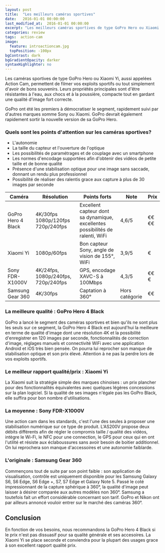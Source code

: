 ```yaml
---
layout: post
title:  "Les meilleurs caméras sportives"
date:   2016-01-01 00:00:00
last_modified_at:  2016-01-01 00:00:00
excerpt: "Les meilleurs caméras sportives de type GoPro Hero ou Xiaomi Yi, aussi appelées Action Cam, permettent de filmer vos exploits sportifs"
categories: review
tags:  action-cam
image:
  feature: introactioncam.jpg
  topPosition: -100px
bgContrast: dark
bgGradientOpacity: darker
syntaxHighlighter: no
---
```

Les caméras sportives de type GoPro Hero ou Xiaomi Yi, aussi appelées Action Cam, permettent de filmer vos exploits sportifs ou tout simplement d'avoir de bons souvenirs. Leurs propriétés principales sont d'être résistantes à l'eau, aux chocs et à la poussière, compacte tout en gardant une qualité d'image fort correcte.

GoPro ont été les premiers à démocratiser le segment, rapidement suivi par d'autres marques xomme Sony ou Xiaomi. GoPro devrait également rapidement sortir la nouvelle version de sa GoPro Hero.

### Quels sont les points d'attention sur les caméras sportives?

 - L'autonomie
 - La taille du capteur et l'ouverture de l'optique
 - Les possibilités de paramétrages et de couplage avec un smartphone
 - Les normes d'encodage supportées afin d'obtenir des vidéos de petite taille et de bonne qualité
 - Présence d'une stabilisation optique pour une image sans saccade, donnant un rendu plus professionnel
 - Possibilité de réaliser des ralentis grace aux capture à plus de 30 images par seconde

| Caméra | Résolution | Points forts | Note | Prix |
|---|---|---|---|---|
| GoPro Hero 4 Black|4K/30fps 1080p/120fps 720p/240fps | Excellent capteur dont sa dynamique, excellentes possibilités de ralenti, WiFi | 4,6/5 | €€€€|
| Xiaomi Yi | 1080p/60fps | Bon capteur Sony, angle de vision de 155°, WiFi | 3,9/5 | €|
| Sony FDR-X1000V |  4K/24fps, 1080p/240fps, 720p/240fps| GPS, encodage XAVC-S à 100Mbps | 4,3/5 |€€€|
| Samsung Gear 360 | 4K/30fps | Captation à 360° | Hors catégorie |€€|


### La meilleure qualité : GoPro Hero 4 Black

<div class="img img--fullContainer img--14xLeading" style="background-image: url({{ site.baseurl_posts_img }}goprohero.jpg);"></div>


GoPro a lancé le segment des caméras sportives et bien qu'ils ne sont plus les seuls sur ce segment, la GoPro Hero 4 Black est aujourd'hui la meilleure en terme de qualité d'image dont une résolution 4K et la possibilité d'enregistrer en 120 images par seconde, fonctionnalités de correction d'image, réglages manuels et connectivité WiFi avec une application Android et iOS très bien pensée. On pourra lui reprocher son manque de stabilisation optique et son prix élevé. Attention à ne pas la perdre lors de vos exploits sportifs.

### Le meilleur rapport qualité/prix : Xiaomi Yi

<div class="img img--fullContainer img--14xLeading" style="background-image: url({{ site.baseurl_posts_img }}xiaomiyi.jpg);"></div>


La Xiaomi suit la stratégie simple des marques chinoises : un prix plancher pour des fonctionnalités équivalentes avec quelques légères concessions sur la plan logiciel. Si la qualité de ses images n'égale pas les GoPro Black, elle suffira pour bon nombre d'utilisations.

### La moyenne : Sony FDR-X1000V

<div class="img img--fullContainer img--14xLeading" style="background-image: url({{ site.baseurl_posts_img }}sonyfdr.jpg);"></div>

Une action cam dans les standards, c'est l'une des seules à proposer une stabilisation numérique sur ce type de produit. L'AS200V propose deux débits différents afin de régler le compromis taille / qualité des vidéos, intègre le Wi-Fi, le NFC pour une connection, le GPS pour ceux qui en ont l'utilité et résiste aux éclaboussures sans avoir besoin de boitier additionnel. On lui reprochera son manque d'accessoires et une autonomie faiblarde.

### L'originale : Samsung Gear 360

<div class="img img--fullContainer img--14xLeading" style="background-image: url({{ site.baseurl_posts_img }}samsunggear360.jpg);"></div>

Commençons tout de suite par son point faible : son application de visualisation, contrôle est uniquement disponible pour les Samsung Galaxy S6, S6 Edge, S6 Edge +, S7, S7 Edge et Galaxy Note 5. Passé le coté impressionnant de la capture sphérique à 360°, la qualité d'image peut laisser à désirer comparée aux autres modèles non 360°. Samsung a toutefois fait un effort considérable concernant son tarif. GoPro et Nikon ont par ailleurs annoncé vouloir entrer sur le marché des caméras 360°.

Conclusion
----------------

En fonction de vos besoins, nous recommandons la GoPro Hero 4 Black si le prix n'est pas dissuasif pour sa qualité générale et ses accesoires. La Xiaomi Yi se place seconde et conviendra pour la plupart des usages grace à son excellent rapport qualité prix.